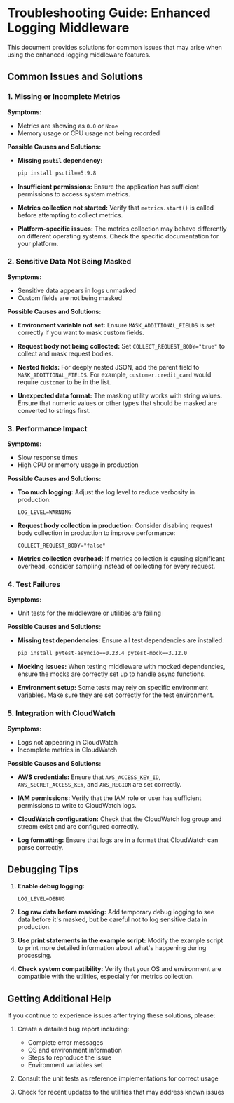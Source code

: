 # Troubleshooting Guide: Enhanced Logging Middleware

This document provides solutions for common issues that may arise when using the enhanced logging middleware features.

## Common Issues and Solutions

### 1. Missing or Incomplete Metrics

**Symptoms:**
- Metrics are showing as `0.0` or `None`
- Memory usage or CPU usage not being recorded

**Possible Causes and Solutions:**

- **Missing `psutil` dependency:**
  ```bash
  pip install psutil==5.9.8
  ```

- **Insufficient permissions:**
  Ensure the application has sufficient permissions to access system metrics.

- **Metrics collection not started:**
  Verify that `metrics.start()` is called before attempting to collect metrics.

- **Platform-specific issues:**
  The metrics collection may behave differently on different operating systems. Check the specific documentation for your platform.

### 2. Sensitive Data Not Being Masked

**Symptoms:**
- Sensitive data appears in logs unmasked
- Custom fields are not being masked

**Possible Causes and Solutions:**

- **Environment variable not set:**
  Ensure `MASK_ADDITIONAL_FIELDS` is set correctly if you want to mask custom fields.

- **Request body not being collected:**
  Set `COLLECT_REQUEST_BODY="true"` to collect and mask request bodies.

- **Nested fields:**
  For deeply nested JSON, add the parent field to `MASK_ADDITIONAL_FIELDS`. For example, `customer.credit_card` would require `customer` to be in the list.

- **Unexpected data format:**
  The masking utility works with string values. Ensure that numeric values or other types that should be masked are converted to strings first.

### 3. Performance Impact

**Symptoms:**
- Slow response times
- High CPU or memory usage in production

**Possible Causes and Solutions:**

- **Too much logging:**
  Adjust the log level to reduce verbosity in production:
  ```
  LOG_LEVEL=WARNING
  ```

- **Request body collection in production:**
  Consider disabling request body collection in production to improve performance:
  ```
  COLLECT_REQUEST_BODY="false"
  ```

- **Metrics collection overhead:**
  If metrics collection is causing significant overhead, consider sampling instead of collecting for every request.

### 4. Test Failures

**Symptoms:**
- Unit tests for the middleware or utilities are failing

**Possible Causes and Solutions:**

- **Missing test dependencies:**
  Ensure all test dependencies are installed:
  ```bash
  pip install pytest-asyncio==0.23.4 pytest-mock==3.12.0
  ```

- **Mocking issues:**
  When testing middleware with mocked dependencies, ensure the mocks are correctly set up to handle async functions.

- **Environment setup:**
  Some tests may rely on specific environment variables. Make sure they are set correctly for the test environment.

### 5. Integration with CloudWatch

**Symptoms:**
- Logs not appearing in CloudWatch
- Incomplete metrics in CloudWatch

**Possible Causes and Solutions:**

- **AWS credentials:**
  Ensure that `AWS_ACCESS_KEY_ID`, `AWS_SECRET_ACCESS_KEY`, and `AWS_REGION` are set correctly.

- **IAM permissions:**
  Verify that the IAM role or user has sufficient permissions to write to CloudWatch logs.

- **CloudWatch configuration:**
  Check that the CloudWatch log group and stream exist and are configured correctly.

- **Log formatting:**
  Ensure that logs are in a format that CloudWatch can parse correctly.

## Debugging Tips

1. **Enable debug logging:**
   ```
   LOG_LEVEL=DEBUG
   ```

2. **Log raw data before masking:**
   Add temporary debug logging to see data before it's masked, but be careful not to log sensitive data in production.

3. **Use print statements in the example script:**
   Modify the example script to print more detailed information about what's happening during processing.

4. **Check system compatibility:**
   Verify that your OS and environment are compatible with the utilities, especially for metrics collection.

## Getting Additional Help

If you continue to experience issues after trying these solutions, please:

1. Create a detailed bug report including:
   - Complete error messages
   - OS and environment information
   - Steps to reproduce the issue
   - Environment variables set

2. Consult the unit tests as reference implementations for correct usage

3. Check for recent updates to the utilities that may address known issues
